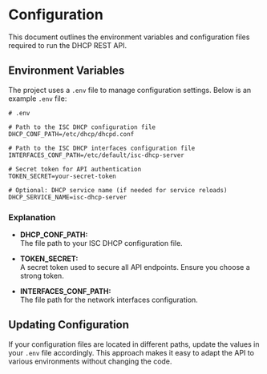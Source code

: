 # Configuration

This document outlines the environment variables and configuration files required to run the DHCP REST API.

## Environment Variables

The project uses a `.env` file to manage configuration settings. Below is an example `.env` file:

```env
# .env

# Path to the ISC DHCP configuration file
DHCP_CONF_PATH=/etc/dhcp/dhcpd.conf

# Path to the ISC DHCP interfaces configuration file
INTERFACES_CONF_PATH=/etc/default/isc-dhcp-server

# Secret token for API authentication
TOKEN_SECRET=your-secret-token

# Optional: DHCP service name (if needed for service reloads)
DHCP_SERVICE_NAME=isc-dhcp-server
```

### Explanation

- **DHCP_CONF_PATH:**  
  The file path to your ISC DHCP configuration file.

- **TOKEN_SECRET:**  
  A secret token used to secure all API endpoints. Ensure you choose a strong token.

- **INTERFACES_CONF_PATH:**  
  The file path for the network interfaces configuration.

## Updating Configuration

If your configuration files are located in different paths, update the values in your `.env` file accordingly. This approach makes it easy to adapt the API to various environments without changing the code.
